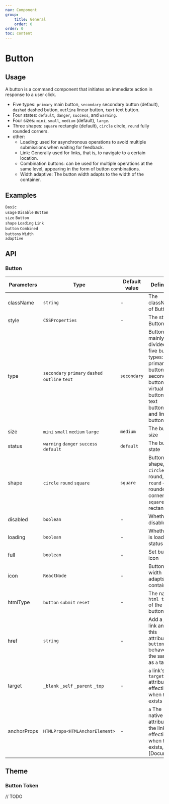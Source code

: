 ```yaml
---
nav: Component
group: 
    title: General
    order: 0
order: 0
toc: content
---
```


# Button


## Usage

A button is a command component that initiates an immediate action in response to a user click.


- Five types: `primary` main button, `secondary` secondary button (default), `dashed` dashed button, `outline` linear button, `text` text button.
- Four states: `default`, `danger`, `success`, and `warning`.
- Four sizes: `mini`, `small`, `medium` (default), `large`.
- Three shapes: `square` rectangle (default), `circle` circle, `round` fully rounded corners.
- other:
    - Loading: used for asynchronous operations to avoid multiple submissions when waiting for feedback.
    - Link: Generally used for links, that is, to navigate to a certain location.
    - Combination buttons: can be used for multiple operations at the same level, appearing in the form of button combinations.
    - Width adaptive: The button width adapts to the width of the container.

## Examples

<code src="../../packages/ui/examples/button/basic.tsx" description="There are five types of buttons: primary button, secondary button, dashed button, linear button and text button. The primary button is in The same operation area can appear at most once ">Basic usage</code>
<code src="../../packages/ui/examples/button/disabled.tsx" description="Add the disabled attribute to make the button unavailable, and the button style will also change.">Disable</code>
<code src="../../packages/ui/examples/button/size.tsx" description="Buttons are divided into four sizes: mini, small, medium and large. The heights are: 24px/28px/ 32px/36px. The recommended and default size is `Medium`. You can choose the appropriate size for different scenarios and different business needs. ">Button size</code>
<code src="../../packages/ui/examples/button/shape.tsx" description="`Button` has many shapes, `square` - rectangle (default), `circle` - circle, `round` - Fully rounded corners. ">Button shape</code>
<code src="../../packages/ui/examples/button/loading.tsx" description="By setting `loading`, a button can be placed in the loading state. The button in the loading state will not trigger a click. Event.">Loading</code>
<code src="../../packages/ui/examples/button/link.tsx" description="You can turn a button into an `a` label by setting `href`.">Link button</code>
<code src="../../packages/ui/examples/button/group.tsx" description="Can be used for multiple operations at the same level, appearing as a combination of buttons.">Combined buttons</code>
<code src="../../packages/ui/examples/button/full.tsx" description="By setting `full`, the button width can be adapted to the width of the container.">Width adaptive</code>


## API

### Button

| **Parameters** | **Type** | **Default value** | **Definition** |
| --- | --- | --- | --- |
| className | `string`              | -        | The className of Button     |
| style     | `CSSProperties`       | -        | The style of Button 	    |
| type      | `secondary` `primary` `dashed` `outline` `text`  | `secondary`   | Buttons are mainly divided into five button types: primary buttons, secondary buttons, virtual box buttons, text buttons, and linear buttons.	        |
| size      | `mini` `small` `medium` `large`                  | `medium`      | The button size		        |
| status    | `warning` `danger` `success` `default`           | `default`     | The button state			        |
| shape     | `circle` `round` `square`                        | `square`      | Button shape, `circle` – round, `round` – full rounded corners, `square` – rectangular			        |
| disabled  | `boolean`                        | -             | Whether to disable		|
| loading   | `boolean`                        | -             | Whether it is loading status  |
| full      | `boolean`                        | -             | Set button icon  |
| icon      | `ReactNode`                      | -             | Button width adapts to container  |
| htmlType  | `button` `submit` `reset`        | -             | The native `html type` of the button	  |
| href      | `string`                         | -             | Add a jump link and set this attribute, `button` behaves the same as `a` tag	  |
| target    | `_blank` `_self` `_parent` `_top`| -             | `a` link's `target` attribute, effective when `href` exists	  |
| anchorProps| `HTMLProps<HTMLAnchorElement>`  | -             | `a` The native attribute of the link, effective when `href` exists, see [Document]		  |

## Theme

### Button Token
// TODO
<!-- | **Parameters** | **Type** | **Default value** | **Definition** |
| --- | --- | --- | --- | -->

